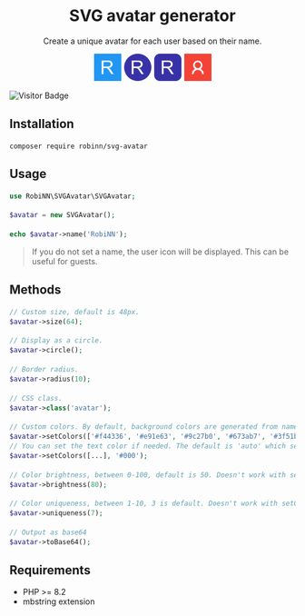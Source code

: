 <h1 align="center">SVG avatar generator</h1>

<p align="center">Create a unique avatar for each user based on their name.</p>

<p align="center"><img src=".github/img/preview.svg" height="48" alt="Preview"></p>

![Visitor Badge](https://visitor-badge.laobi.icu/badge?page_id=RobiNN1.SVG-Avatar)

## Installation

```
composer require robinn/svg-avatar
```

## Usage

```php
use RobiNN\SVGAvatar\SVGAvatar;

$avatar = new SVGAvatar();

echo $avatar->name('RobiNN');
```

> If you do not set a name, the user icon will be displayed.
> This can be useful for guests.

## Methods

```php
// Custom size, default is 48px.
$avatar->size(64);

// Display as a circle.
$avatar->circle();

// Border radius.
$avatar->radius(10);

// CSS class.
$avatar->class('avatar');

// Custom colors. By default, background colors are generated from name.
$avatar->setColors(['#f44336', '#e91e63', '#9c27b0', '#673ab7', '#3f51b5', '#2196f3',]);
// You can set the text color if needed. The default is 'auto' which sets '#fff' or '#000'.
$avatar->setColors([...], '#000');

// Color brightness, between 0-100, default is 50. Doesn't work with setColors().
$avatar->brightness(80);

// Color uniqueness, between 1-10, 3 is default. Doesn't work with setColors().
$avatar->uniqueness(7);

// Output as base64
$avatar->toBase64();
```

## Requirements

- PHP >= 8.2
- mbstring extension
